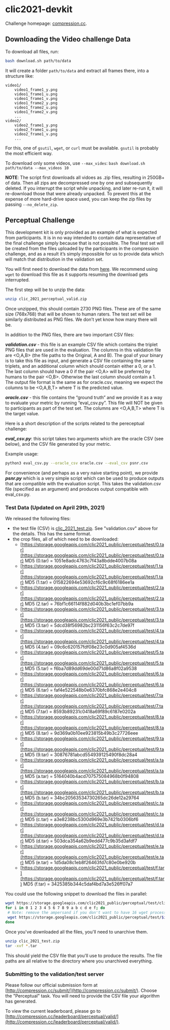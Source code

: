 # clic2021-devkit

Challenge homepage: [compression.cc](http://www.compression.cc).


## Downloading the Video challenge Data

To download all files, run:

```bash
bash download.sh path/to/data
```

It will create a folder `path/to/data` and extract all frames there, into a structure like:

```
video1/
    video1_frame1_y.png
    video1_frame1_u.png
    video1_frame1_v.png
    video1_frame2_y.png
    video1_frame2_u.png
    video1_frame2_v.png
    ...
video2/
    video2_frame1_y.png
    video2_frame1_u.png
    video2_frame1_v.png
    ...
```

For this, one of `gsutil`, `wget`, or `curl` must be available. `gsutil` is probably the most efficient way.

To download only some videos, use `--max_vides`: `bash download.sh path/to/data --max_videos 10`

**NOTE**: The script first downloads all vidoes as .zip files, resulting in 250GB+ of data.
Then all zips are decompressed one by one and subsequently deleted. If you interrupt the script
while unpacking, and later re-run it, it will re-download those that were already unpacked.
To prevent this at the expense of more hard-drive space used, you can keep the zip files by passing `--no_delete_zip`.

## Perceptual Challenge

This development kit is only provided as an example of what is expected from participants. It is in no way intended to contain data representative of the final challenge simply because that is not possible. The final test set will be created from the files uploaded by the participants in the compression challenge, and as a result it’s simply impossible for us to provide data which will match that distribution in the validation set.


You will first need to download the data from [here](https://storage.googleapis.com/clic2021_public/perceptual/clic_2021_perceptual_valid.zip). We recommend using `wget` to download this file as it supports
resuming the download gets interrupted.

The first step will be to unzip the data:

```bash
unzip clic_2021_perceptual_valid.zip
```

Once unzipped, this should contain 2730 PNG files. These are of the same size (768x768) that will be shown to human raters. The test set will be similarly distributed as PNG files. We don’t yet know how many there will be.

In addition to the PNG files, there are two important CSV files:

***validation.csv*** - this file is an example CSV file which contains the triplet PNG files that are used in the evaluation. The columns in this validation file are <O,A,B> (the file paths to the Original, A and B). The goal of your binary is to take this file as input, and generate a CSV file containing the same triplets, and an additional column which should contain either a 0, or a 1. The last column should have a 0 if the pair <O,A> will be preferred by humans to the pair <O,B>. Otherwise the last column should contain a 1. The output file format is the same as for oracle.csv, meaning we expect the columns to be <O,A,B,T> where T is the predicted value.

***oracle.csv*** - this file contains the “ground truth” and we provide it as a way to evaluate your metric by running “eval_csv.py”. This file will NOT be given to participants as part of the test set. The columns are <O,A,B,T> where T is the target value.


Here is a short description of the scripts related to the pereceptual challenge:

***eval_csv.py***: this script takes two arguments which are the oracle CSV (see below), and the CSV file generated by your metric.

Example usage:
```bash
python3 eval_csv.py --oracle_csv oracle.csv --eval_csv psnr.csv
```

For convenience (and perhaps as a very naive starting point), we provide ***psnr.py*** which is a very simple script which can be used to produce outputs that are compatible with the evaluation script. This takes the validation.csv file (specified as an argument) and produces output compatible with eval_csv.py.

### Test Data (Updated on April 29th, 2021)

We released the following files:

* the test file (CSV) is [clic_2021_test.zip](https://storage.googleapis.com/clic2021_public/perceptual/test/clic_2021_test.zip). See "validation.csv" above for the details. This has the same format.
* the crop files, all of which need to be downloaded:
   * [https://storage.googleapis.com/clic2021_public/perceptual/test/0.tar](https://storage.googleapis.com/clic2021_public/perceptual/test/0.tar) MD5 (0.tar) = 1051e8adc4763c7f43a8bdde4007b08a
   * [https://storage.googleapis.com/clic2021_public/perceptual/test/1.tar](https://storage.googleapis.com/clic2021_public/perceptual/test/1.tar) MD5 (1.tar) = 015822694e53692cf6c9c68f6186ee1a
   * [https://storage.googleapis.com/clic2021_public/perceptual/test/2.tar](https://storage.googleapis.com/clic2021_public/perceptual/test/2.tar) MD5 (2.tar) = 76bf1c66114f882d040b3bc1ef07bb9a
   * [https://storage.googleapis.com/clic2021_public/perceptual/test/3.tar](https://storage.googleapis.com/clic2021_public/perceptual/test/3.tar) MD5 (3.tar) = 5dcd38f56982bc231156f63c2c7de97f
   * [https://storage.googleapis.com/clic2021_public/perceptual/test/4.tar](https://storage.googleapis.com/clic2021_public/perceptual/test/4.tar) MD5 (4.tar) = 09c6c620157fdf08e23c0d905af4536d
   * [https://storage.googleapis.com/clic2021_public/perceptual/test/5.tar](https://storage.googleapis.com/clic2021_public/perceptual/test/5.tar) MD5 (5.tar) = f6ba7d89dd69de00d71d86a8f02a9538
   * [https://storage.googleapis.com/clic2021_public/perceptual/test/6.tar](https://storage.googleapis.com/clic2021_public/perceptual/test/6.tar) MD5 (6.tar) = faf4e522548b0e6370bfc868e2e404c8
   * [https://storage.googleapis.com/clic2021_public/perceptual/test/7.tar](https://storage.googleapis.com/clic2021_public/perceptual/test/7.tar) MD5 (7.tar) = 8593b89231c0418a69f89c6187e0202a
   * [https://storage.googleapis.com/clic2021_public/perceptual/test/8.tar](https://storage.googleapis.com/clic2021_public/perceptual/test/8.tar) MD5 (8.tar) = 9d369a0b10ee923815b49b3c27726eee
   * [https://storage.googleapis.com/clic2021_public/perceptual/test/9.tar](https://storage.googleapis.com/clic2021_public/perceptual/test/9.tar) MD5 (9.tar) = 30876781abcd554939125490f8dc28a4
   * [https://storage.googleapis.com/clic2021_public/perceptual/test/a.tar](https://storage.googleapis.com/clic2021_public/perceptual/test/a.tar) MD5 (a.tar) = 5164040b4acd707575084968b0f94808
   * [https://storage.googleapis.com/clic2021_public/perceptual/test/b.tar](https://storage.googleapis.com/clic2021_public/perceptual/test/b.tar) MD5 (b.tar) = 34bc20563534730265dc26de12a29764
   * [https://storage.googleapis.com/clic2021_public/perceptual/test/c.tar](https://storage.googleapis.com/clic2021_public/perceptual/test/c.tar) MD5 (c.tar) = a3e8238bc5300d969e3b7421b0306bf6
   * [https://storage.googleapis.com/clic2021_public/perceptual/test/d.tar](https://storage.googleapis.com/clic2021_public/perceptual/test/d.tar) MD5 (d.tar) = 503dca354a62b9edd477c9b35d3afdf7
   * [https://storage.googleapis.com/clic2021_public/perceptual/test/e.tar](https://storage.googleapis.com/clic2021_public/perceptual/test/e.tar) MD5 (e.tar) = 1d5da08c1eb8f26463fd7c80e0be920b
   * [https://storage.googleapis.com/clic2021_public/perceptual/test/f.tar](https://storage.googleapis.com/clic2021_public/perceptual/test/f.tar) MD5 (f.tar) = 3425385b344c5daf4bd7a3e526ff07a7

You could use the following snippet to download the files in parallel:

```bash
wget https://storage.googleapis.com/clic2021_public/perceptual/test/clic_2021_test.zip
for i in 0 1 2 3 4 5 6 7 8 9 a b c d e f; do
 # Note: remove the ampersand if you don't want to have 16 wget processes running at once
 wget https://storage.googleapis.com/clic2021_public/perceptual/test/$i.tar &
done
```

Once you've downloaded all the files, you'll need to unarchive them. 

```bash
unzip clic_2021_test.zip
tar -xvf *.tar
```
This should yield the CSV file that you'll use to produce the results. The file paths are all relative to the directory where you unarchived everything.

### Submitting to the validation/test server

Please follow our official submission form at [http://compression.cc/submit/](http://compression.cc/submit/). Choose the "Perceptual" task. You will need to provide the CSV file your algorithm has generated.

To view the current leaderboard, please go to [http://compression.cc/leaderboard/perceptual/valid/](http://compression.cc/leaderboard/perceptual/valid/). 
